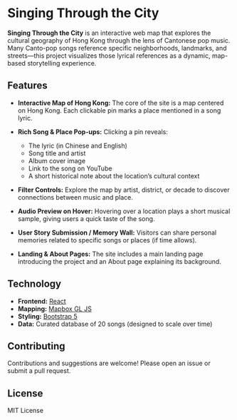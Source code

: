 # Singing Through the City

**Singing Through the City** is an interactive web map that explores the cultural geography of Hong Kong through the lens of Cantonese pop music. Many Canto-pop songs reference specific neighborhoods, landmarks, and streets—this project visualizes those lyrical references as a dynamic, map-based storytelling experience.

## Features

- **Interactive Map of Hong Kong:**
  The core of the site is a map centered on Hong Kong. Each clickable pin marks a place mentioned in a song lyric.

- **Rich Song & Place Pop-ups:**
  Clicking a pin reveals:
  - The lyric (in Chinese and English)
  - Song title and artist
  - Album cover image
  - Link to the song on YouTube
  - A short historical note about the location’s cultural context

- **Filter Controls:**
  Explore the map by artist, district, or decade to discover connections between music and place.

- **Audio Preview on Hover:**
  Hovering over a location plays a short musical sample, giving users a quick taste of the song.

- **User Story Submission / Memory Wall:**
  Visitors can share personal memories related to specific songs or places (if time allows).

- **Landing & About Pages:**
  The site includes a main landing page introducing the project and an About page explaining its background.

## Technology

- **Frontend:** [React](https://react.dev/)
- **Mapping:** [Mapbox GL JS](https://docs.mapbox.com/mapbox-gl-js/)
- **Styling:** [Bootstrap 5](https://getbootstrap.com/)
- **Data:** Curated database of 20 songs (designed to scale over time)

## Contributing

Contributions and suggestions are welcome! Please open an issue or submit a pull request.

## License

MIT License

